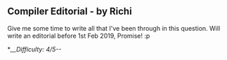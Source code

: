 ## Compiler Editorial - by Richi

Give me some time to write all that I've been through in this question. Will write an editorial before 1st Feb 2019, Promise! :p

**__Difficulty: 4/5--*
